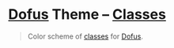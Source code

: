 # [Dofus] Theme – [Classes]

> Color scheme of [classes] for [Dofus].

[Dofus]: https://dofus.com
[Classes]: https://dofus.com/en/mmorpg/encyclopedia/classes
